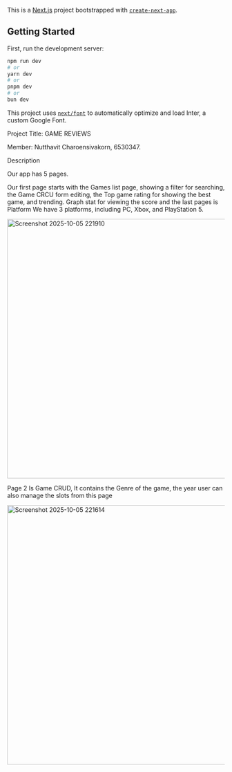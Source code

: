 This is a [Next.js](https://nextjs.org) project bootstrapped with [`create-next-app`](https://github.com/vercel/next.js/tree/canary/packages/create-next-app).


## Getting Started

First, run the development server:

```bash
npm run dev
# or
yarn dev
# or
pnpm dev
# or
bun dev
```

This project uses [`next/font`](https://nextjs.org/docs/basic-features/font-optimization) to automatically optimize and load Inter, a custom Google Font.





Project Title: GAME REVIEWS

Member: Nutthavit Charoensivakorn, 6530347.
 
 

Description

Our app has 5 pages.

Our first page starts with the Games list page, showing a filter for searching, the Game CRCU form editing, the Top game rating for showing the best game, and trending. Graph stat for viewing the score and the last pages is Platform
We have 3 platforms, including PC, Xbox, and PlayStation 5.



<img width="600" height="600" alt="Screenshot 2025-10-05 221910" src="https://github.com/user-attachments/assets/077061c7-3eab-4fa1-bf82-ede1a4f2ca15" />





Page 2 
Is Game CRUD, It contains the Genre of the game, the year user can also manage the slots from this page



<img width="600" height="600" alt="Screenshot 2025-10-05 221614" src="https://github.com/user-attachments/assets/ed78a529-8797-4861-8703-6cde92b62710" />


